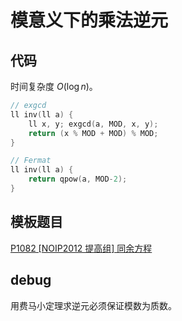 # 模意义下的乘法逆元

## 代码

时间复杂度 $O(\log n)$。

```cpp
// exgcd
ll inv(ll a) {
    ll x, y; exgcd(a, MOD, x, y);
    return (x % MOD + MOD) % MOD;
}

// Fermat
ll inv(ll a) {
    return qpow(a, MOD-2);
}
```

## 模板题目

[P1082 [NOIP2012 提高组] 同余方程](https://www.luogu.com.cn/problem/P1082)

## debug

用费马小定理求逆元必须保证模数为质数。